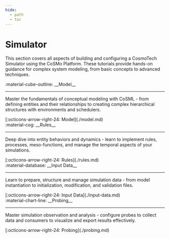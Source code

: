 ```yaml
---
hide:
  - path
  - toc
---
```


# Simulator

This section covers all aspects of building and configuring a CosmoTech Simulator using the CoSMo Platform. These tutorials provide hands-on guidance for complex system modeling, from basic concepts to advanced techniques.

<main class="grid" markdown>

<article markdown>
<div class="text" markdown>
:material-cube-outline: __Model__

---
Master the fundamentals of conceptual modeling with CoSML - from defining entities and their relationships to creating complex hierarchical structures with environments and schedulers.
<footer markdown>
[:octicons-arrow-right-24: Model](./model.md)
</footer>
</div>
</article>

<article markdown>
<div class="text" markdown>
:material-cog: __Rules__

---
Deep dive into entity behaviors and dynamics - learn to implement rules, processes, meso-functions, and manage the temporal aspects of your simulations.
<footer markdown>
[:octicons-arrow-right-24: Rules](./rules.md)
</footer>
</div>
</article>

<article markdown>
<div class="text" markdown>
:material-database: __Input Data__

---
Learn to prepare, structure and manage simulation data - from model instantiation to initialization, modification, and validation files.
<footer markdown>
[:octicons-arrow-right-24: Input Data](./input-data.md)
</footer>
</div>
</article>

<article markdown>
<div class="text" markdown>
:material-chart-line: __Probing__

---
Master simulation observation and analysis - configure probes to collect data and consumers to visualize and export results effectively.
<footer markdown>
[:octicons-arrow-right-24: Probing](./probing.md)
</footer>
</div>
</article>

</main>

